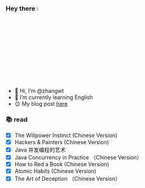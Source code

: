 ### Hey there <img src="https://media.giphy.com/media/hvRJCLFzcasrR4ia7z/giphy.gif" width="5%">
- 👋&nbsp;Hi, I’m @zhangwt
- 🌱&nbsp;I’m currently learning English
- 😉&nbsp;My blog post [here](https://github.com/zhangwt-cn/notes/issues)

### :books: read
- [x] The Willpower Instinct (Chinese Version)
- [x] Hackers & Painters (Chinese Version)
- [x] Java 并发编程的艺术
- [x] Java Concurrency in Practice （Chinese Version）
- [x] How to Red a Book (Chinese Version)
- [x] Atomic Habits (Chinese Version)
- [x] The Art of Deception （Chinese Version）
